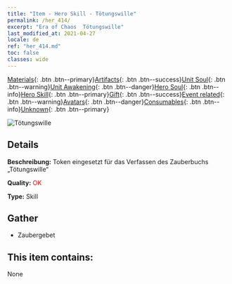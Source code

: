 ```yaml
---
title: "Item - Hero Skill - Tötungswille"
permalink: /her_414/
excerpt: "Era of Chaos  Tötungswille"
last_modified_at: 2021-04-27
locale: de
ref: "her_414.md"
toc: false
classes: wide
---
```

 [Materials](/ItemsDE/){: .btn .btn--primary}[Artifacts](/ItemsDE/Artifacts/){: .btn .btn--success}[Unit Soul](/ItemsDE/UnitSoul/){: .btn .btn--warning}[Unit Awakening](/ItemsDE/UnitAwakening/){: .btn .btn--danger}[Hero Soul](/ItemsDE/HeroSoul/){: .btn .btn--info}[Hero Skill](/ItemsDE/HeroSkill/){: .btn .btn--primary}[Gift](/ItemsDE/Gift/){: .btn .btn--success}[Event related](/ItemsDE/Events/){: .btn .btn--warning}[Avatars](/ItemsDE/Avatars/){: .btn .btn--danger}[Consumables](/ItemsDE/Consumables/){: .btn .btn--info}[Unknown](/ItemsDE/Unknown/){: .btn .btn--primary}

 ![Tötungswille](/images/t/ps_shaluyizhi.png)

## Details
 **Beschreibung:** Token eingesetzt für das Verfassen des Zauberbuchs „Tötungswille“

 **Quality:** <span style="color: #FF0000">OK</span>

 **Type:** Skill

## Gather

*    Zaubergebet 

## This item contains:

  None

